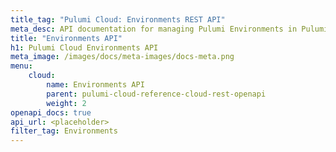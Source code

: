 ```yaml
---
title_tag: "Pulumi Cloud: Environments REST API"
meta_desc: API documentation for managing Pulumi Environments in Pulumi Cloud.
title: "Environments API"
h1: Pulumi Cloud Environments API
meta_image: /images/docs/meta-images/docs-meta.png
menu:
    cloud:
        name: Environments API
        parent: pulumi-cloud-reference-cloud-rest-openapi
        weight: 2
openapi_docs: true
api_url: <placeholder>
filter_tag: Environments
---
```

